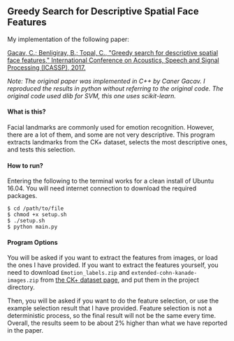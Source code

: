 ## Greedy Search for Descriptive Spatial Face Features

My implementation of the following paper:

[Gacav, C.; Benligiray, B.; Topal, C., "Greedy search for descriptive spatial face features," International Conference on Acoustics, Speech and Signal Processing (ICASSP), 2017.](https://arxiv.org/abs/1701.01879)

*Note: The original paper was implemented in C++ by Caner Gacav.
I reproduced the results in python without referring to the original code.
The original code used dlib for SVM, this one uses scikit-learn.*

#### What is this?

Facial landmarks are commonly used for emotion recognition.
However, there are a lot of them, and some are not very descriptive.
This program extracts landmarks from the CK+ dataset, selects the most descriptive ones, and tests this selection.

#### How to run?

Entering the following to the terminal works for a clean install of Ubuntu 16.04.
You will need internet connection to download the required packages.

```
$ cd /path/to/file
$ chmod +x setup.sh
$ ./setup.sh
$ python main.py
```

#### Program Options

You will be asked if you want to extract the features from images, or load the ones I have provided.
If you want to extract the features yourself, you need to download `Emotion_labels.zip` and `extended-cohn-kanade-images.zip` from [the CK+ dataset page](http://www.consortium.ri.cmu.edu/ckagree/), and put them in the project directory.

Then, you will be asked if you want to do the feature selection, or use the example selection result that I have provided.
Feature selection is not a deterministic process, so the final result will not be the same every time.
Overall, the results seem to be about 2% higher than what we have reported in the paper.
